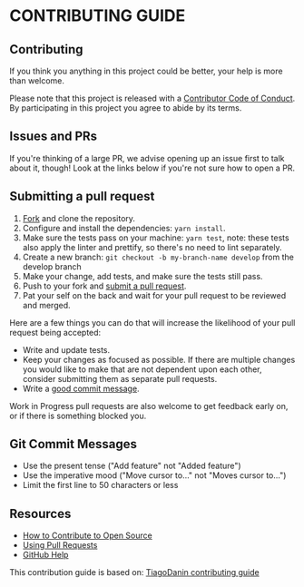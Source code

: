 # CONTRIBUTING GUIDE

[fork]: /fork
[pr]: /compare
[code-of-conduct]: CODE_OF_CONDUCT.md

## Contributing

If you think you anything in this project could be better, your help is more than welcome.

Please note that this project is released with a [Contributor Code of Conduct][code-of-conduct]. By participating in this project you agree to abide by its terms.

## Issues and PRs

If you're thinking of a large PR, we advise opening up an issue first to talk about it, though! Look at the links below if you're not sure how to open a PR.

## Submitting a pull request

1. [Fork][fork] and clone the repository.
1. Configure and install the dependencies: `yarn install`.
1. Make sure the tests pass on your machine: `yarn test`, note: these tests also apply the linter and prettify, so there's no need to lint separately.
1. Create a new branch: `git checkout -b my-branch-name develop` from the develop branch
1. Make your change, add tests, and make sure the tests still pass.
1. Push to your fork and [submit a pull request][pr].
1. Pat your self on the back and wait for your pull request to be reviewed and merged.

Here are a few things you can do that will increase the likelihood of your pull request being accepted:

- Write and update tests.
- Keep your changes as focused as possible. If there are multiple changes you would like to make that are not dependent upon each other, consider submitting them as separate pull requests.
- Write a [good commit message](http://tbaggery.com/2008/04/19/a-note-about-git-commit-messages.html).

Work in Progress pull requests are also welcome to get feedback early on, or if there is something blocked you.

## Git Commit Messages

- Use the present tense ("Add feature" not "Added feature")
- Use the imperative mood ("Move cursor to..." not "Moves cursor to...")
- Limit the first line to 50 characters or less

## Resources

- [How to Contribute to Open Source](https://opensource.guide/how-to-contribute/)
- [Using Pull Requests](https://help.github.com/articles/about-pull-requests/)
- [GitHub Help](https://help.github.com)

This contribution guide is based on: [TiagoDanin contributing guide](https://github.com/TiagoDanin/Add-License-Bot/blob/master/CONTRIBUTING.md)
